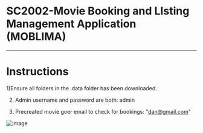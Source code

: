 
# SC2002-Movie Booking and LIsting Management Application (MOBLIMA)
-------------------------------------------------------------------

# Instructions
1)Ensure all folders in the .data folder has been downloaded.

2) Admin username and password are both: admin

3) Precreated movie goer email to check for bookings: "dan@gmail.com"



![image](https://user-images.githubusercontent.com/39144132/201506237-9969ecf8-a752-41c1-bad4-68fa3fa79642.png)


